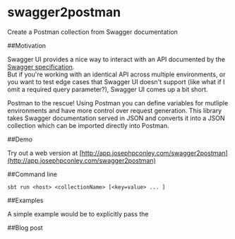 # swagger2postman
Create a Postman collection from Swagger documentation

##Motivation

Swagger UI provides a nice way to interact with an API documented by the [Swagger specification](https://github.com/swagger-api/swagger-spec).  
But if you're working with an identical API across multiple environments, or you want to test edge cases that Swagger UI doesn't support 
(like what if I omit a required query parameter?), Swagger UI comes up a bit short.  

Postman to the rescue!  Using Postman you can define variables for mutliple environments and have more control over request generation. 
This library takes Swagger documentation served in JSON and converts it into a JSON collection which can be imported directly into Postman.

##Demo

Try out a web version at [http://app.josephpconley.com/swagger2postman](http://app.josephpconley.com/swagger2postman)
 
##Command line

`sbt run <host> <collectionName> [<key=value> ... ]`

##Examples

A simple example would be to explicitly pass the 

##Blog post
